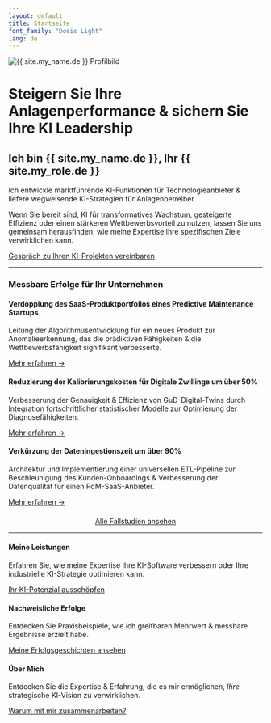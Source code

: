 ```yaml
---
layout: default
title: Startseite
font_family: "Dosis Light"
lang: de
---
```


<div class="container_center">
  <img src="{{ site.profile_image }}" alt="{{ site.my_name.de }} Profilbild" class="logo" />

  <h1>Steigern Sie Ihre Anlagenperformance & sichern Sie Ihre KI Leadership</h1>
  <h2>Ich bin {{ site.my_name.de }}, Ihr {{ site.my_role.de }}</h2>

  <div class="slogan">Ich entwickle marktführende KI-Funktionen für Technologieanbieter & liefere wegweisende KI-Strategien für Anlagenbetreiber.</div>

  <p>Wenn Sie bereit sind, KI für transformatives Wachstum, gesteigerte Effizienz oder einen stärkeren Wettbewerbsvorteil zu nutzen, lassen Sie uns gemeinsam herausfinden, wie meine Expertise Ihre spezifischen Ziele verwirklichen kann.</p>
  <a href="{{ site.meeting_link }}" target="_blank" class="book-call-btn">Gespräch zu Ihren KI-Projekten vereinbaren</a>
</div>

<hr />

<div class="client_outcomes_container">
  <h3>Messbare Erfolge für Ihr Unternehmen</h3>

  <div class="outcome_item">
    <h4>Verdopplung des SaaS-Produktportfolios eines Predictive Maintenance Startups</h4>
    <p>Leitung der Algorithmusentwicklung für ein neues Produkt zur Anomalieerkennung, das die prädiktiven Fähigkeiten & die Wettbewerbsfähigkeit signifikant verbesserte.</p>
    <p><a href="{{ site.baseurl }}/de/portfolio#pdm-product-launch">Mehr erfahren →</a></p>
  </div>

  <div class="outcome_item">
    <h4>Reduzierung der Kalibrierungskosten für Digitale Zwillinge um über 50%</h4>
    <p>Verbesserung der Genauigkeit & Effizienz von GuD-Digital-Twins durch Integration fortschrittlicher statistischer Modelle zur Optimierung der Diagnosefähigkeiten.</p>
    <p><a href="{{ site.baseurl }}/de/portfolio#digital-twin-optimization">Mehr erfahren →</a></p>
  </div>

  <div class="outcome_item">
    <h4>Verkürzung der Dateningestionszeit um über 90%</h4>
    <p>Architektur und Implementierung einer universellen ETL-Pipeline zur Beschleunigung des Kunden-Onboardings & Verbesserung der Datenqualität für einen PdM-SaaS-Anbieter.</p>
    <p><a href="{{ site.baseurl }}/de/portfolio#data-ingestion-transformation">Mehr erfahren →</a></p>
  </div>

  <p style="text-align: center; margin-top: 1.5em;"><a href="{{ site.baseurl }}/de/portfolio" class="cta-link">Alle Fallstudien ansehen</a></p>
</div>

<hr />
<div class="highlights">
  <div>
    <i class="fa fa-star fa-spin fa-3x"></i>
    <h4>Meine Leistungen</h4>
    <p>Erfahren Sie, wie meine Expertise Ihre KI-Software verbessern oder Ihre industrielle KI-Strategie optimieren kann.</p>
    <a href="{{ site.baseurl }}/de/services_build">Ihr KI-Potenzial ausschöpfen</a>
  </div>
  <div>
    <i class="fa fa-trophy fa-4x"></i>
    <h4>Nachweisliche Erfolge</h4>
    <p>Entdecken Sie Praxisbeispiele, wie ich greifbaren Mehrwert & messbare Ergebnisse erzielt habe.</p>
    <a href="{{ site.baseurl }}/de/portfolio">Meine Erfolgsgeschichten ansehen</a>
  </div>
  <div>
    <i class="fa fa-user fa-3x"></i>
    <h4>Über Mich</h4>
    <p>Entdecken Sie die Expertise & Erfahrung, die es mir ermöglichen, <i>Ihre</i> strategische KI-Vision zu verwirklichen.</p>
    <a href="{{ site.baseurl }}/de/about">Warum mit mir zusammenarbeiten?</a>
  </div>
</div>
